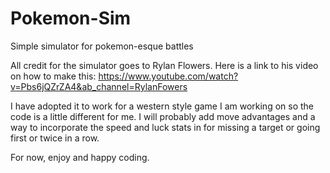 # Pokemon-Sim
Simple simulator for pokemon-esque battles


All credit for the simulator goes to Rylan Flowers. Here is a link to his video on how to make this:
https://www.youtube.com/watch?v=Pbs6jQZrZA4&ab_channel=RylanFowers

I have adopted it to work for a western style game I am working on so the code is a little different for me.
I will probably add move advantages and a way to incorporate the speed and luck stats in for missing a target or
going first or twice in a row.

For now, enjoy and happy coding.


